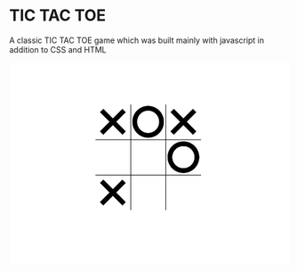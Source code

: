 # TIC TAC TOE 
A classic TIC TAC TOE game which was built mainly with javascript in addition to CSS and HTML

![My Image](https://github.com/Shtaiwee1/JS/blob/master/Classic_Tic_Tac_toe/Capture.PNG)



